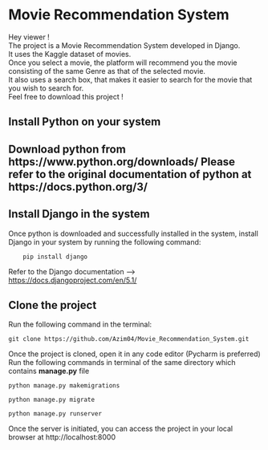 <h1>Movie Recommendation System</h1>
Hey viewer ! <br>
The project is a Movie Recommendation System developed in Django.<br>
It uses the Kaggle dataset of movies. <br>
Once you select a movie, the platform will recommend you the movie consisting of the same Genre as that of the selected movie.<br>
It also uses a search box, that makes it easier to search for the movie that you wish to search for. <br>
Feel free to download this project ! <br>

<h2>Install Python on your system<h2>
Download python from https://www.python.org/downloads/
Please refer to the original documentation of python at https://docs.python.org/3/ 
    
<h2>Install Django in the system</h2>
    Once python is downloaded and successfully installed in the system, install Django in your system by running the following command:

        pip install django
Refer to the Django documentation --> https://docs.djangoproject.com/en/5.1/

<h2>Clone the project</h2>
Run the following command in the terminal: <br> 

    git clone https://github.com/Azim04/Movie_Recommendation_System.git

Once the project is cloned, open it in any code editor (Pycharm is preferred) <br>
Run the following commands in terminal of the same directory which contains **manage.py** file <br>

    python manage.py makemigrations

    python manage.py migrate 

    python manage.py runserver

Once the server is initiated, you can access the project in your local browser at http://localhost:8000
